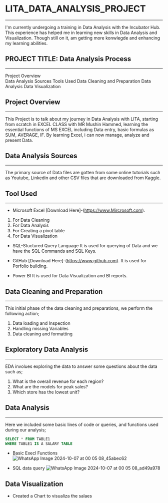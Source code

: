 # LITA_DATA_ANALYSIS_PROJECT
---
I'm currently undergoing a training in Data Analysis with the Incubator Hub. This experience has helped me in learning new skills in Data Analysis and Visualization. Though still on it, am getting more konwlegde and enhancing my learning abilities. 

## PROJECT TITLE: Data Analysis Process
---
Project Overview  
Data Analysis Sources 
Tools Used
Data Cleaning and Preparation
Data Analysis
Data Visualization 

## Project Overview 
---
This Project is to talk about my journey in Data Analysis with LITA, starting from scratch in EXCEL CLASS with MR Mushin Hammed, learning the essential functions of MS EXCEL including Data entry, basic formulas as SUM, AVERAGE, IF. By learning Excel, i can now manage, analyze and present Data. 

## Data Analysis Sources
---
The primary source of Data files are gotten from some online tutorials such as Youtube, Linkedin and other CSV files that are downloaded from Kaggle. 

## Tool Used 
---
- Microsoft Excel [Download Here]-(https://www.Mircrosoft.com).
 1. For Data Cleaning
 2. For Data Analysis
 3. For Creating a pivot table
 4. For Data Visualization

- SQL-Stuctured Query Language 
It is used for querying of Data and we have the SQL Commands and SQL Keys.

- GitHub [Download Here]-(https://www.github.com).
It is used for Porfolio building.

- Power BI
It is used for Data Visualization and BI reports.

## Data Cleaning and Preparation
---
This initial phase of the data cleaning and preparations, we perform the following action;
 1. Data loading and Inspection
 2. Handling missing Variables
 3. Data cleaning and formatting

## Exploratory Data Analysis 
---
EDA involues exploring the data to answer some questions about the data such as;
 1. What is the overall revenue for each region?
 2. What are the models for peak sales?
 3. Which store has the lowest unit?

## Data Analysis 
---
Here we included some basic lines of code or queries, and functions used during our analysis;

``` SQL
SELECT * FROM TABLE1
WHERE TABLE1 IS A SALARY TABLE
```

 - Basic Execl Functions 
![WhatsApp Image 2024-10-07 at 00 05 08_45abec62](https://github.com/user-attachments/assets/d486961e-b812-499d-988f-7d0de21b996b)

- SQL data query
![WhatsApp Image 2024-10-07 at 00 05 08_ad49a978](https://github.com/user-attachments/assets/fd86cdef-e6f5-402e-84f4-ab1520b7fb10)

## Data Visualization 
- Created a Chart to visualiza the salaes 
